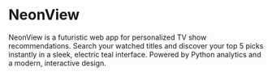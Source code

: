 # NeonView
NeonView is a futuristic web app for personalized TV show recommendations. Search your watched titles and discover your top 5 picks instantly in a sleek, electric teal interface. Powered by Python analytics and a modern, interactive design.
